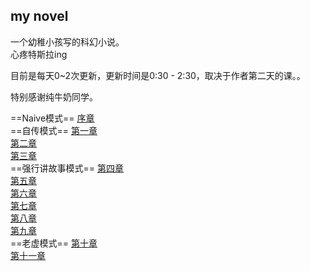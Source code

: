 ## my novel

一个幼稚小孩写的科幻小说。<br/>
心疼特斯拉ing

目前是每天0~2次更新，更新时间是0:30 - 2:30，取决于作者第二天的课。。

特别感谢纯牛奶同学。

==Naive模式==
[序章](./0th.txt)<br/>
==自传模式==
[第一章](./1st.txt) <br/>
[第二章](./2nd.txt) <br/>
[第三章](./3rd.txt) <br/>
==强行讲故事模式==
[第四章](./4th.txt) <br/>
[第五章](./5th.txt) <br/>
[第六章](./6th.txt) <br/>
[第七章](./7th.txt) <br/>
[第八章](./8th.txt) <br/>
[第九章](./9th.txt) <br/>
==老虚模式==
[第十章](./10th.txt) <br/>
[第十一章](./11th.txt) <br/>
